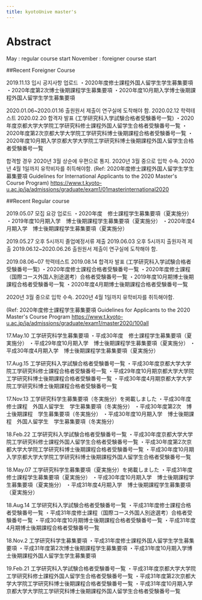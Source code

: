 ```yaml
---
title: kyotoUnive master's
---
```


Abstract
============

May : regular course start
November : foreigner course start

##Recent Foreigner Course

2019.11.13 입시 공지사항 업로드
・2020年度修士課程外国人留学生学生募集要項
・2020年度第2次博士後期課程学生募集要項
・2020年度10月期入学博士後期課程外国人留学生学生募集要項


2020.01.06~2020.01.16 출원원서 제출이 연구실에 도착해야 함.
2020.02.12 학력테스트
2020.02.20 합격자 발표 (工学研究科入学試験合格者受験番号一覧)
・2020年度京都大学大学院工学研究科修士課程外国人留学生合格者受験番号一覧
・2020年度第2次京都大学大学院工学研究科博士後期課程合格者受験番号一覧
・2020年度10月期入学京都大学大学院工学研究科博士後期課程外国人留学生合格者受験番号一覧

합격할 경우
2020년 3월 상순에 우편으로 통지.
2020년 3월 중으로 입학 수속.
2020년 4월 1일까지 유학비자를 취득해야함.
(Ref: 2020年度修士課程外国人留学生学生募集要項
Guidelines for International Applicants to the 2020 Master's Course Program)
https://www.t.kyoto-u.ac.jp/ja/admissions/graduate/exam1/01masterinternational2020


##Recent Regular course

2019.05.07 모집 요강 업로드
・2020年度　修士課程学生募集要項（夏実施分）
・2019年度10月期入学　博士後期課程学生募集要項（夏実施分）
・2020年度4月期入学　博士後期課程学生募集要項（夏実施分）

2019.05.27 오후 5시까지 졸업예정서류 제출
2019.06.03 오후 5시까지 출원자격 제출
2019.06.12~2020.06.26 출원원서 제출이 연구실에 도착해야 함.

2019.08.06~07 학력테스트
2019.08.14 합격자 발표 (工学研究科入学試験合格者受験番号一覧)
・2020年度修士課程合格者受験番号一覧
・2020年度修士課程（国際コース外国人別途選考）合格者受験番号一覧
・2019年度10月期博士後期課程合格者受験番号一覧
・2020年度4月期博士後期課程合格者受験番号一覧

2020년 3월 중으로 입학 수속.
2020년 4월 1일까지 유학비자를 취득해야함.

(Ref: 2020年度修士課程学生募集要項
Guidelines for Applicants to the 2020 Master's Course Program
https://www.t.kyoto-u.ac.jp/ja/admissions/graduate/exam1/master2020/100all

17.May.10 工学研究科学生募集要項
・平成30年度　修士課程学生募集要項（夏実施分）
・平成29年度10月期入学　博士後期課程学生募集要項（夏実施分）
・平成30年度4月期入学　博士後期課程学生募集要項（夏実施分）　

17.Aug.15 工学研究科入学試験合格者受験番号一覧
・平成30年度京都大学大学院工学研究科修士課程合格者受験番号一覧
・平成29年度10月期京都大学大学院工学研究科博士後期課程合格者受験番号一覧
・平成30年度4月期京都大学大学院工学研究科博士後期課程合格者受験番号一覧

17.Nov.13 工学研究科学生募集要項（冬実施分）を掲載しました
・平成30年度　修士課程　外国人留学生　学生募集要項（冬実施分）
・平成30年度第2次　博士後期課程　学生募集要項（冬実施分）
・平成30年度10月期入学　博士後期課程　外国人留学生　学生募集要項（冬実施分）

18.Feb.22 工学研究科入学試験合格者受験番号一覧
・平成30年度京都大学大学院工学研究科修士課程外国人留学生合格者受験番号一覧
・平成30年度第2次京都大学大学院工学研究科博士後期課程合格者受験番号一覧
・平成30年度10月期入学京都大学大学院工学研究科博士後期課程外国人留学生合格者受験番号一覧

18.May.07 工学研究科学生募集要項（夏実施分）を掲載しました
・平成31年度　修士課程学生募集要項（夏実施分）
・平成30年度10月期入学　博士後期課程学生募集要項（夏実施分）
・平成31年度4月期入学　博士後期課程学生募集要項（夏実施分）　

18.Aug.14 工学研究科入学試験合格者受験番号一覧
・平成31年度修士課程合格者受験番号一覧
・平成31年度修士課程（国際コース外国人別途選考）合格者受験番号一覧
・平成30年度10月期博士後期課程合格者受験番号一覧
・平成31年度4月期博士後期課程合格者受験番号一覧

18.Nov.2 工学研究科学生募集要項
・平成31年度修士課程外国人留学生学生募集要項
・平成31年度第2次博士後期課程学生募集要項
・平成31年度10月期入学博士後期課程外国人留学生学生募集要項

19.Feb.21 工学研究科入学試験合格者受験番号一覧
・平成31年度京都大学大学院工学研究科修士課程外国人留学生合格者受験番号一覧
・平成31年度第2次京都大学大学院工学研究科博士後期課程合格者受験番号一覧 
・平成31年度10月期入学京都大学大学院工学研究科博士後期課程外国人留学生合格者受験番号一覧

